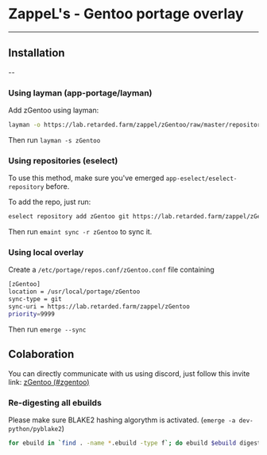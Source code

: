 # ZappeL's - Gentoo portage overlay

---

## Installation

--

### Using layman (app-portage/layman)

Add zGentoo using layman:

```Bash
layman -o https://lab.retarded.farm/zappel/zGentoo/raw/master/repositories.xml -f -a zGentoo
```

Then run `layman -s zGentoo`

### Using repositories (eselect)

To use this method, make sure you've emerged `app-eselect/eselect-repository` before.

To add the repo, just run:

```bash
eselect repository add zGentoo git https://lab.retarded.farm/zappel/zGentoo
```

Then run `emaint sync -r zGentoo` to sync it.

### Using local overlay

Create a `/etc/portage/repos.conf/zGentoo.conf` file containing

```Bash
[zGentoo]
location = /usr/local/portage/zGentoo
sync-type = git
sync-uri = https://lab.retarded.farm/zappel/zGentoo
priority=9999
```

Then run `emerge --sync`

## Colaboration

You can directly communicate with us using discord, just follow this invite link: [zGentoo (#zgentoo)](https://discord.gg/jMBFy56)

### Re-digesting all ebuilds

Please make sure BLAKE2 hashing algorythm is activated. (`emerge -a dev-python/pyblake2`)

```Bash
for ebuild in `find . -name *.ebuild -type f`; do ebuild $ebuild digest; done
```
